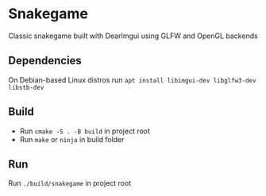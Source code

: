 # Snakegame
Classic snakegame built with DearImgui using GLFW and OpenGL backends

## Dependencies
On Debian-based Linux distros run `apt install libimgui-dev libglfw3-dev libstb-dev`

## Build
- Run `cmake -S . -B build` in project root
- Run `make` or `ninja` in build folder

## Run
Run `./build/snakegame` in project root
